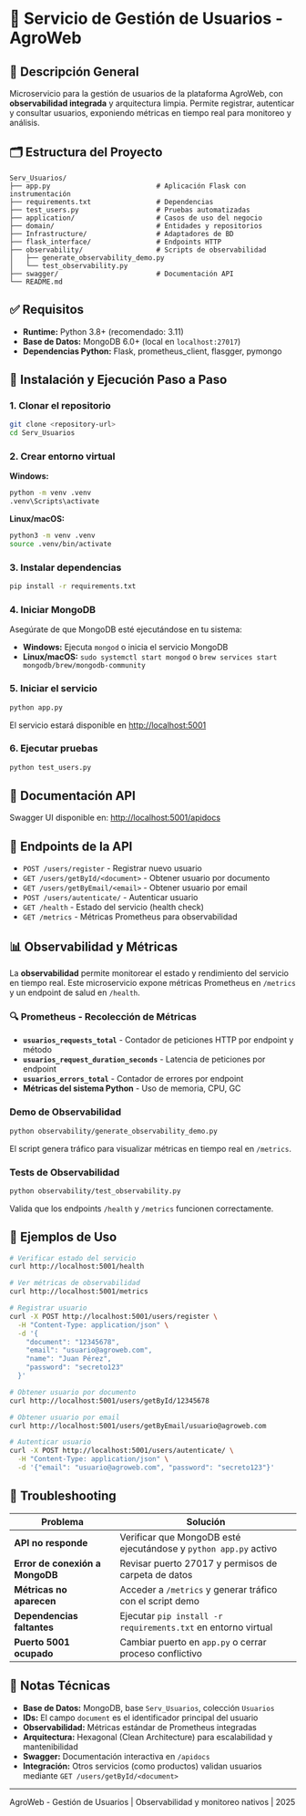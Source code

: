 

# 👤 Servicio de Gestión de Usuarios - AgroWeb

## 📖 Descripción General

Microservicio para la gestión de usuarios de la plataforma AgroWeb, con **observabilidad integrada** y arquitectura limpia. Permite registrar, autenticar y consultar usuarios, exponiendo métricas en tiempo real para monitoreo y análisis.

## 🗂️ Estructura del Proyecto

```
Serv_Usuarios/
├── app.py                          # Aplicación Flask con instrumentación
├── requirements.txt                # Dependencias
├── test_users.py                   # Pruebas automatizadas
├── application/                    # Casos de uso del negocio
├── domain/                         # Entidades y repositorios
├── Infrastructure/                 # Adaptadores de BD
├── flask_interface/                # Endpoints HTTP
├── observability/                  # Scripts de observabilidad
│   ├── generate_observability_demo.py
│   └── test_observability.py
├── swagger/                        # Documentación API
└── README.md
```

## ✅ Requisitos

- **Runtime:** Python 3.8+ (recomendado: 3.11)
- **Base de Datos:** MongoDB 6.0+ (local en `localhost:27017`)
- **Dependencias Python:** Flask, prometheus_client, flasgger, pymongo

## 🚀 Instalación y Ejecución Paso a Paso

### 1. Clonar el repositorio
```bash
git clone <repository-url>
cd Serv_Usuarios
```

### 2. Crear entorno virtual
**Windows:**
```cmd
python -m venv .venv
.venv\Scripts\activate
```
**Linux/macOS:**
```bash
python3 -m venv .venv
source .venv/bin/activate
```

### 3. Instalar dependencias
```bash
pip install -r requirements.txt
```

### 4. Iniciar MongoDB
Asegúrate de que MongoDB esté ejecutándose en tu sistema:
- **Windows:** Ejecuta `mongod` o inicia el servicio MongoDB
- **Linux/macOS:** `sudo systemctl start mongod` o `brew services start mongodb/brew/mongodb-community`

### 5. Iniciar el servicio
```bash
python app.py
```
El servicio estará disponible en [http://localhost:5001](http://localhost:5001)

### 6. Ejecutar pruebas
```bash
python test_users.py
```

## 📄 Documentación API

Swagger UI disponible en: [http://localhost:5001/apidocs](http://localhost:5001/apidocs)

## 📡 Endpoints de la API

- `POST /users/register` - Registrar nuevo usuario
- `GET /users/getById/<document>` - Obtener usuario por documento
- `GET /users/getByEmail/<email>` - Obtener usuario por email
- `POST /users/autenticate/` - Autenticar usuario
- `GET /health` - Estado del servicio (health check)
- `GET /metrics` - Métricas Prometheus para observabilidad

## 📊 Observabilidad y Métricas

La **observabilidad** permite monitorear el estado y rendimiento del servicio en tiempo real. Este microservicio expone métricas Prometheus en `/metrics` y un endpoint de salud en `/health`.

### 🔍 Prometheus - Recolección de Métricas
- **`usuarios_requests_total`** - Contador de peticiones HTTP por endpoint y método
- **`usuarios_request_duration_seconds`** - Latencia de peticiones por endpoint
- **`usuarios_errors_total`** - Contador de errores por endpoint
- **Métricas del sistema Python** - Uso de memoria, CPU, GC

### Demo de Observabilidad
```bash
python observability/generate_observability_demo.py
```
El script genera tráfico para visualizar métricas en tiempo real en `/metrics`.

### Tests de Observabilidad
```bash
python observability/test_observability.py
```
Valida que los endpoints `/health` y `/metrics` funcionen correctamente.

## 🧪 Ejemplos de Uso

```bash
# Verificar estado del servicio
curl http://localhost:5001/health

# Ver métricas de observabilidad
curl http://localhost:5001/metrics

# Registrar usuario
curl -X POST http://localhost:5001/users/register \
  -H "Content-Type: application/json" \
  -d '{
    "document": "12345678",
    "email": "usuario@agroweb.com",
    "name": "Juan Pérez",
    "password": "secreto123"
  }'

# Obtener usuario por documento
curl http://localhost:5001/users/getById/12345678

# Obtener usuario por email
curl http://localhost:5001/users/getByEmail/usuario@agroweb.com

# Autenticar usuario
curl -X POST http://localhost:5001/users/autenticate/ \
  -H "Content-Type: application/json" \
  -d '{"email": "usuario@agroweb.com", "password": "secreto123"}'
```

## 🔧 Troubleshooting

| Problema | Solución |
|----------|----------|
| **API no responde** | Verificar que MongoDB esté ejecutándose y `python app.py` activo |
| **Error de conexión a MongoDB** | Revisar puerto 27017 y permisos de carpeta de datos |
| **Métricas no aparecen** | Acceder a `/metrics` y generar tráfico con el script demo |
| **Dependencias faltantes** | Ejecutar `pip install -r requirements.txt` en entorno virtual |
| **Puerto 5001 ocupado** | Cambiar puerto en `app.py` o cerrar proceso conflictivo |

## 📝 Notas Técnicas

- **Base de Datos:** MongoDB, base `Serv_Usuarios`, colección `Usuarios`
- **IDs:** El campo `document` es el identificador principal del usuario
- **Observabilidad:** Métricas estándar de Prometheus integradas
- **Arquitectura:** Hexagonal (Clean Architecture) para escalabilidad y mantenibilidad
- **Swagger:** Documentación interactiva en `/apidocs`
- **Integración:** Otros servicios (como productos) validan usuarios mediante `GET /users/getById/<document>`

---
AgroWeb - Gestión de Usuarios | Observabilidad y monitoreo nativos | 2025